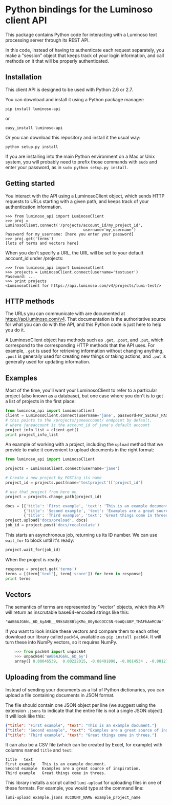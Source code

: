 Python bindings for the Luminoso client API
===========================================

This package contains Python code for interacting with a Luminoso text
processing server through its REST API.

In this code, instead of having to authenticate each request separately,
you make a "session" object that keeps track of your login information,
and call methods on it that will be properly authenticated.

Installation
---------------
This client API is designed to be used with Python 2.6 or 2.7.

You can download and install it using a Python package manager:

    pip install luminoso-api

or

    easy_install luminoso-api

Or you can download this repository and install it the usual way:

    python setup.py install

If you are installing into the main Python environment on a Mac or Unix
system, you will probably need to prefix those commands with `sudo` and
enter your password, as in `sudo python setup.py install`.

Getting started
---------------
You interact with the API using a LuminosoClient object, which sends HTTP
requests to URLs starting with a given path, and keeps track of your
authentication information.

```
>>> from luminoso_api import LuminosoClient
>>> proj = LuminosoClient.connect('/projects/account_id/my_project_id',
                                  username='my_username')
Password for my_username: [here you enter your password]
>>> proj.get('terms')
[lots of terms and vectors here]
```

When you don't specify a URL, the URL will be set to your default account_id
under /projects:

```
>>> from luminoso_api import LuminosoClient
>>> projects = LuminosoClient.connect(username='testuser')
Password: ...
>>> print projects
<LuminosoClient for https://api.luminoso.com/v4/projects/lumi-test/>
```

HTTP methods
------------

The URLs you can communicate with are documented at https://api.luminoso.com/v4.
That documentation is the authoritative source for what you can do with the
API, and this Python code is just here to help you do it.

A LuminosoClient object has methods such as `.get`, `.post`, and `.put`,
which correspond to the corresponding HTTP methods that the API uses. For
example, `.get` is used for retrieving information without changing anything,
`.post` is generally used for creating new things or taking actions, and `.put`
is generally used for updating information.

Examples
--------

Most of the time, you'll want your LuminosoClient to refer to a particular
project (also known as a database), but one case where you don't is to get a list of projects in the first place:

```python
from luminoso_api import LuminosoClient
client = LuminosoClient.connect(username='jane', password=MY_SECRET_PASSWORD)
# this points to the /projects/janeaccount/ endpoint by default,
# where janeaccount is the account_id of jane's default account
project_info_list = client.get()
print project_info_list
```


An example of working with a project, including the `upload` method
that we provide to make it convenient to upload documents in the right format:

```python
from luminoso_api import LuminosoClient

projects = LuminosoClient.connect(username='jane')

# Create a new project by POSTing its name
project_id = projects.post(name='testproject')['project_id']

# use that project from here on
project = projects.change_path(project_id)

docs = [{'title': 'First example', 'text': 'This is an example document.'},
        {'title': 'Second example', 'text': 'Examples are a great source of inspiration.'},
        {'title': 'Third example', 'text': 'Great things come in threes.'}]
project.upload('docs/preload', docs)
job_id = project.post('docs/recalculate')
```

This starts an asynchronous job, returning us its ID number. We can use
`wait_for` to block until it's ready:

```python
project.wait_for(job_id)
```

When the project is ready:

```python
response = project.get('terms')
terms = [(term['text'], term['score']) for term in response]
print terms
```

Vectors
-------
The semantics of terms are represented by "vector" objects, which this API
will return as inscrutable base64-encoded strings like this:

    'WAB6AJG6kL_6D_6yAHE__R9kSAE8BlgKMo_80y8cCOCCSN-9oAQcABP_TMAFhAmMCUA'

If you want to look inside these vectors and compare them to each other,
download our library called `pack64`, available as `pip install pack64`. It
will turn these into NumPy vectors, so it requires NumPy.

```python
    >>> from pack64 import unpack64
    >>> unpack64('WAB6AJG6kL_6D_6y')
    array([ 0.00046539,  0.00222015, -0.08491898, -0.0014534 , -0.00127411], dtype=float32)
```

Uploading from the command line
-------------------------------
Instead of sending your documents as a list of Python dictionaries, you can upload a file
containing documents in JSON format.

The file should contain one JSON object per line (we suggest using the extension `.jsons`
to indicate that the entire file is not a single JSON object). It will look like this:

```json
{"title": "First example", "text": "This is an example document."}
{"title": "Second example", "text": "Examples are a great source of inspiration."}
{"title": "Third example", "text": "Great things come in threes."}
```

It can also be a CSV file (which can be created by Excel, for example) with columns named
`title` and `text`:

```
title   text
First example   This is an example document.
Second example  Examples are a great source of inspiration.
Third example   Great things come in threes.
```

This library installs a script called `lumi-upload` for uploading files in one of these formats.
For example, you would type at the command line:

    lumi-upload example.jsons ACCOUNT_NAME example_project_name